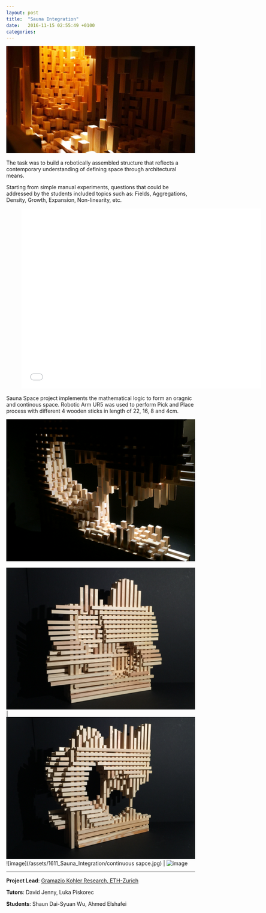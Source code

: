 ```yaml
---
layout: post
title:  "Sauna Integration"
date:   2016-11-15 02:55:49 +0100
categories: 
---
```


![image](/assets/1611_Sauna_Integration/1.jpg)

The task was to build a robotically assembled structure that reflects a contemporary understanding of defining space through architectural means. 

Starting from simple manual experiments, questions that could be addressed by the students included topics such as: Fields, Aggregations, Density, Growth, Expansion, Non-linearity, etc.

<div class="video"> <figure> <iframe width="640" height="480" src="//www.youtube.com/embed/y--jxTneAlo" frameborder="0" allowfullscreen></iframe> </figure> </div>

Sauna Space project implements the mathematical logic to form an oragnic and continous space. Robotic Arm UR5 was used to perform Pick and Place process with different 4 wooden sticks in length of 22, 16, 8 and 4cm.

![image](/assets/1611_Sauna_Integration/IMG_3374.JPG)

![image](/assets/1611_Sauna_Integration/IMG_3333.JPG) | ![image](/assets/1611_Sauna_Integration/IMG_3351.JPG)
![image](/assets/1611_Sauna_Integration/continuous sapce.jpg) | ![image](/assets/1611_Sauna_Integration/process02.jpg)

-----
**Project Lead**: [Gramazio Kohler Research, ETH-Zurich][GKR]

**Tutors**: David Jenny, Luka Piskorec

**Students**: Shaun Dai-Syuan Wu, Ahmed Elshafei

[GKR]: https://gramaziokohler.arch.ethz.ch/web/e/forschung/index.html









